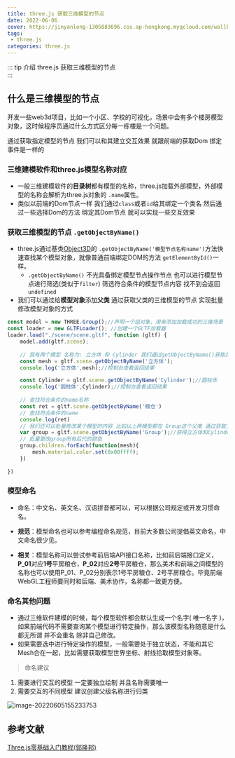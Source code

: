 ```yaml
---
title: three.js 获取三维模型的节点 
date: 2022-06-06
cover: https://jinyanlong-1305883696.cos.ap-hongkong.myqcloud.com/wallhaven-3zvv3d.jpg
tags:
 - three.js
categories: three.js
---
```


::: tip 介绍
three.js 获取三维模型的节点 <br>
:::

<!-- more -->

## 什么是三维模型的节点

开发一些web3d项目，比如一个小区、学校的可视化，场景中会有多个楼房模型对象，这时候程序员通过什么方式区分每一栋楼是一个问题。

通过获取指定模型的节点 我们可以和其建立交互效果 就跟前端的获取Dom 绑定事件是一样的

### **三维建模软件和three.js模型名称对应**

* 一般三维建模软件的**目录树**都有模型的名称，three.js加载外部模型，外部模型的名称会解析为three.js对象的 `.name`属性。
* 类似以前端的Dom节点一样 我们通过`class`或者`id`给其绑定一个类名 然后通过一些选择Dom的方法 绑定其Dom节点 就可以实现一些交互效果

### **获取三维模型的节点 `.getObjectByName()`**

* three.js通过基类[Object3D](https://threejs.org/docs/index.html?q=Object3D#api/zh/core/Object3D)的 `.getObjectByName('模型节点名称name')`方法快速查找某个模型对象，就像普通前端绑定DOM的方法 `getElementById()`一样。
  * `.getObjectByName()` 不光具备绑定模型节点操作节点 也可以进行模型节点进行筛选(类似于`filter`) 筛选符合条件的模型节点内容 找不到会返回`undefined`
* 我们可以通过给**模型对象**添加**父类** 通过获取父类的三维模型的节点 实现批量修改模型对象的方式

```js
const model = new THREE.Group();//声明一个组对象，用来添加加载成功的三维场景
const loader = new GLTFLoader(); //创建一个GLTF加载器
loader.load("./scene/scene.gltf", function (gltf) {
    model.add(gltf.scene);
    
    // 我有两个模型 名称为: 立方体 和 Cylinder 我们通过getObjectByName()获取其三维模型的节点 
    const mesh = gltf.scene.getObjectByName('立方体');
    console.log('立方体',mesh);//控制台查看返回结果

    const Cylinder = gltf.scene.getObjectByName('Cylinder');//圆柱体
    console.log('圆柱体',Cylinder);//控制台查看返回结果
    
    // 查找符合条件的name名称
    const ret = gltf.scene.getObjectByName('粮仓')
    // 查找符合条件的name
    console.log(ret)
    // 我们还可以批量修改某个模型的内容 比如以上两模型都在 Group这个父类 通过获取父类批量修改里面的子类
    var group = gltf.scene.getObjectByName('Group');//获得立方体和Cylinder的父对象Group
    // 批量更改group所有后代的颜色
    group.children.forEach(function(mesh){
        mesh.material.color.set(0x00ffff);
    })
    
})
```

### **模型命名**

* 命名：中文名、英文名、汉语拼音都可以，可以根据公司规定或开发习惯命名。

* **规范**：模型命名也可以参考编程命名规范，目前大多数公司提倡英文命名，中文命名很少见。

* **相关**：模型名称可以尝试参考前后端API接口名称，比如前后端接口定义，**P_01**对应**1号**平房粮仓，**P_02**对应**2号**平房粮仓，那么美术和前端之间模型的名称也可以使用P_01、P_02分别表示1号平房粮仓、2号平房粮仓。毕竟前端WebGL工程师要同时和后端、美术协作，名称都一致更方便。

### **命名其他问题**

* 通过三维软件建模的时候，每个模型软件都会默认生成一个名字( 唯一名字 )，如果前端代码不需要查询某个模型进行特定操作，那么该模型名称随意是什么都无所谓 并不会重名 除非自己修改。
* 如果需要选中进行特定操作的模型，一般需要处于独立状态，不能和其它Mesh合在一起，比如需要获取模型世界坐标、射线拾取模型对象等。

> 命名建议

1. 需要进行交互的模型 一定要独立绘制 并且名称需要唯一
2. 需要交互的不同模型 建议创建父级名称进行归类

![image-20220605155233753](https://jinyanlong-1305883696.cos.ap-hongkong.myqcloud.com/image-20220605155233753.png)

## 参考文献

[Three.js零基础入门教程(郭隆邦)](http://www.yanhuangxueyuan.com/Three.js/)
